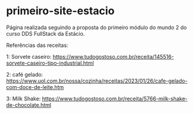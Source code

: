 # primeiro-site-estacio
Página realizada seguindo a proposta do primeiro módulo do mundo 2 do curso DDS FullStack da Estácio.

Referências das receitas:

1: Sorvete caseiro: https://www.tudogostoso.com.br/receita/145516-sorvete-caseiro-tipo-industrial.html

2: café gelado: https://www.uol.com.br/nossa/cozinha/receitas/2023/01/26/cafe-gelado-com-doce-de-leite.htm

3: Milk Shake: https://www.tudogostoso.com.br/receita/5766-milk-shake-de-chocolate.html